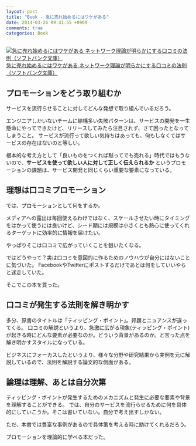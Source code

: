 ```yaml
---
layout: post
title: "Book - 急に売れ始めるにはワケがある"
date: 2014-03-26 09:41:55 +0900
comments: true
categories: Book
---
```

<a href="http://www.amazon.co.jp/exec/obidos/ASIN/4797338121/dsea-22/ref=nosim/" rel="nofollow" target="_blank"><img src="http://ecx.images-amazon.com/images/I/51o8tn1vbjL._SY500_.jpg" style="border: none;" alt="急に売れ始めるにはワケがある ネットワーク理論が明らかにする口コミの法則（ソフトバンク文庫）" /></a>
<a href="http://www.amazon.co.jp/exec/obidos/ASIN/4797338121/dsea-22/ref=nosim/" rel="nofollow" target="_blank">急に売れ始めるにはワケがある ネットワーク理論が明らかにする口コミの法則（ソフトバンク文庫）</a> 

## プロモーションをどう取り組むか
サービスを流行らせることに対してどんな発想で取り組んでいるだろう。

エンジニアしかいないチームに結構多い失敗パターンは、サービスの開発を一生懸命にやってできたけど、リリースしてみたら注目されず、さて困ったとなってしまうこと。
サービスが流行って欲しい気持ちはあっても、何もしなくてはサービスの存在はないのと等しい。

根本的な考え方として「良いものをつくれば黙ってでも売れる」時代ではもうないので、**サービスを使って欲しい人に対して正しく伝えられるか** というプロモーションの課題は、サービス開発と同じくらい重要な要素になっている。

## 理想は口コミプロモーション
では、プロモーションとして何をするか。

メディアへの露出は毎回使えるわけではなく、スケールさせたい時にタイミングをはかって使うには良いけど、シード期には規模は小さくとも熱心に使ってくれるターゲットに効率的に情報を届けたい。

やっぱりそこは口コミで広がっていくことを狙いたくなる。

ではどうやって？実は口コミを意図的に作るためのノウハウが自分にはないことに気づいた。
FacebookやTwitterにポストするだけであとは何をしていいやらと迷走していた。

そこでこの本を買った。

## 口コミが発生する法則を解き明かす
多分、原書のタイトルは「ティッピング・ポイント」。邦題とニュアンスが違ってくる。
口コミの解説というより、急激に広がる現象(ティッピング・ポイント)が起きる時にどんな要素が必要なのか。どういう背景があるのか。と言った点を解き明かすスタイルになっている。

ビジネスにフォーカスしたというより、様々な分野や研究結果から実例を元に解説しているので、法則を解説する論文的な側面がある。

## 論理は理解、あとは自分次第
ティッピング・ポイントが発生するためのメカニズムと発生に必要な要素や背景を理解することができる。
では、自分のサービスを流行らせるために何を具体的にしていこうか。そこは書いていない。自分で考え出すしかない。

ただ、本書では豊富な事例があるので具体策を考える時に助けてくれるだろう。

プロモーションを理論的に学べる本だった。